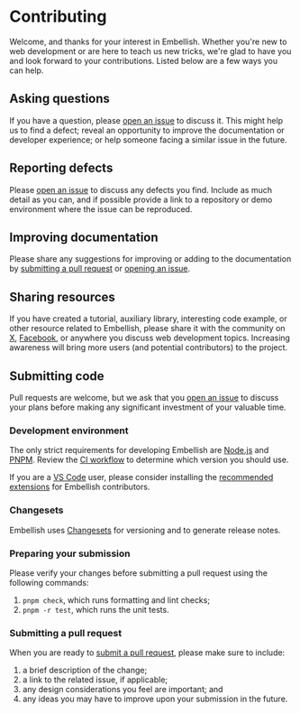# Contributing

Welcome, and thanks for your interest in Embellish. Whether you're new to web
development or are here to teach us new tricks, we're glad to have you and look
forward to your contributions. Listed below are a few ways you can help.

## Asking questions

If you have a question, please
[open an issue](https://github.com/embellishing/embellish/issues/new?labels=question)
to discuss it. This might help us to find a defect; reveal an opportunity to
improve the documentation or developer experience; or help someone facing a
similar issue in the future.

## Reporting defects

Please
[open an issue](https://github.com/embellishing/embellish/issues/new?labels=defect)
to discuss any defects you find. Include as much detail as you can, and if
possible provide a link to a repository or demo environment where the issue can
be reproduced.

## Improving documentation

Please share any suggestions for improving or adding to the documentation by
[submitting a pull request](https://github.com/embellishing/embellish/compare)
or
[opening an issue](https://github.com/embellishing/embellish/issues/new?labels=documentation).

## Sharing resources

If you have created a tutorial, auxiliary library, interesting code example, or
other resource related to Embellish, please share it with the community on
[X](https://x.com), [Facebook](https://facebook.com), or anywhere you discuss
web development topics. Increasing awareness will bring more users (and
potential contributors) to the project.

## Submitting code

Pull requests are welcome, but we ask that you
[open an issue](https://github.com/embellishing/embellish/issues/new) to discuss
your plans before making any significant investment of your valuable time.

### Development environment

The only strict requirements for developing Embellish are
[Node.js](https://nodejs.org) and [PNPM](https://pnpm.io). Review the
[CI workflow](.github/workflows/ci.yml) to determine which version you should
use.

If you are a [VS Code](https://code.visualstudio.com) user, please consider
installing the [recommended extensions](.vscode/extensions.json) for Embellish
contributors.

### Changesets

Embellish uses [Changesets](https://github.com/changesets/changesets) for
versioning and to generate release notes.

### Preparing your submission

Please verify your changes before submitting a pull request using the following
commands:

1. `pnpm check`, which runs formatting and lint checks;
1. `pnpm -r test`, which runs the unit tests.

### Submitting a pull request

When you are ready to
[submit a pull request](https://github.com/embellishing/embellish/compare),
please make sure to include:

1. a brief description of the change;
1. a link to the related issue, if applicable;
1. any design considerations you feel are important; and
1. any ideas you may have to improve upon your submission in the future.
